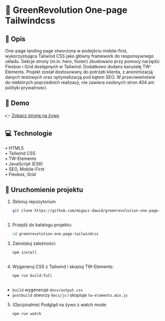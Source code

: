 # 🎨 GreenRevolution One-page Tailwindcss

## 📝 Opis  
One-page landing page stworzona w podejściu mobile-first, wykorzystująca Tailwind CSS jako główny framework do responsywnego układu. Sekcje strony (m.in. hero,  footer) zbudowano przy pomocy narzędzi Flexbox i Grid dostępnych w Tailwind. Dodatkowo dodano karuzelę TW-Elements. Projekt został dostosowany do potrzeb klienta, z anonimizacją danych testowych oraz optymalizacją pod kątem SEO. W przeciwieństwie do niektórych poprzednich realizacji, nie zawiera osobnych stron 404 ani polityki prywatności.

## 🔗 Demo  
👉 [Zobacz stronę na żywo](https://migacz-dawid.github.io/greenrevolution-one-page-tailwindcss/)  

## 💻 Technologie  
• HTML5  
• Tailwind CSS  
• TW-Elements  
• JavaScript (ES6)  
• SEO, Mobile-First  
• Flexbox, Grid

## 📂 Uruchomienie projektu  
1. Sklonuj repozytorium  
   ```bash
   git clone https://github.com/migacz-dawid/greenrevolution-one-page-tailwindcss
  
2. Przejdź do katalogu projektu: 
   ```bash
   cd greenrevolution-one-page-tailwindcss

3. Zainstaluj zależności:  
   ```bash
   npm install
  
4. Wygeneruj CSS z Tailwind i skopiuj TW-Elements: 
   ```bash
   npm run build:full
  
 + `build` wygeneruje `docs/output.css`
 + `postbuild` stworzy `docs/js` i skopiuje `tw-elements.min.js`
   
5. (Opcjonalnie) Podgląd na żywo z watch mode:
   ```bash
   npm run watch
 
